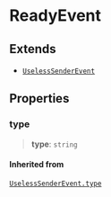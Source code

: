 # ReadyEvent

## Extends

- [`UselessSenderEvent`](reference/interfaces/UselessSenderEvent.md)

## Properties

### type

> **type**: `string`

#### Inherited from

[`UselessSenderEvent.type`](reference/interfaces/UselessSenderEvent.md#type)
